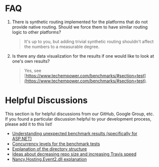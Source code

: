 # FAQ
1. There is synthetic routing implemented for the platforms that do not provide native routing. Should we force them to have similar routing logic to other platforms?

    > It's up to you, but adding trivial synthetic routing shouldn't affect the numbers to a measurable degree.

2. Is there any data visualization for the results if one would like to look at one's own results?

    > Yes, see [https://www.techempower.com/benchmarks/#section=test](https://www.techempower.com/benchmarks/#section=test).

# Helpful Discussions
This section is for helpful discussions from our GitHub, Google Group, etc. If you found a particular discussion helpful to your development process, please add it to this list!

* [Understanding unexpected benchmark results (specifically for ASP.NET)](https://github.com/TechEmpower/FrameworkBenchmarks/issues/362)
* [Concurrency levels for the benchmark tests](https://github.com/TechEmpower/FrameworkBenchmarks/issues/49)
* [Explanation of the directory structure](https://github.com/TechEmpower/FrameworkBenchmarks/issues/448)
* [Ideas about decreasing repo size and increasing Travis speed](https://github.com/TechEmpower/FrameworkBenchmarks/issues/1554)
* [Nancy.Hosting.Event2.dll explanation](https://github.com/TechEmpower/FrameworkBenchmarks/issues/877)
